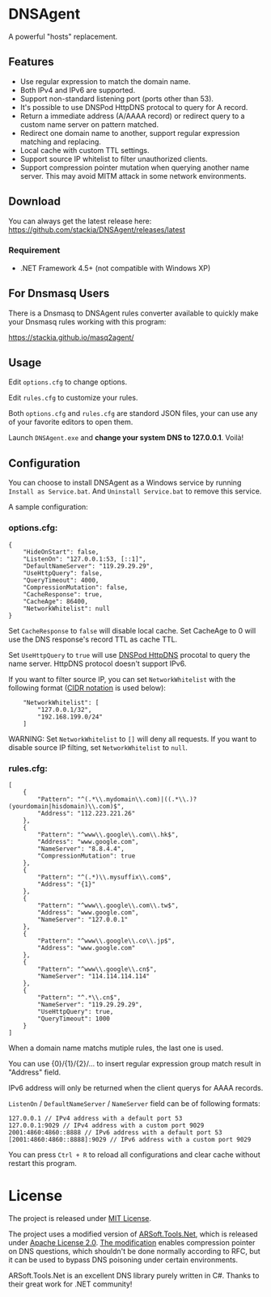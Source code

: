 # DNSAgent
A powerful "hosts" replacement.

## Features

* Use regular expression to match the domain name.
* Both IPv4 and IPv6 are supported.
* Support non-standard listening port (ports other than 53).
* It's possible to use DNSPod HttpDNS protocal to query for A record.
* Return a immediate address (A/AAAA record) or redirect query to a custom name server on pattern matched.
* Redirect one domain name to another, support regular expression matching and replacing.
* Local cache with custom TTL settings.
* Support source IP whitelist to filter unauthorized clients.
* Support compression pointer mutation when querying another name server. This may avoid MITM attack in some network environments.

## Download

You can always get the latest release here: https://github.com/stackia/DNSAgent/releases/latest

### Requirement

* .NET Framework 4.5+ (not compatible with Windows XP)

## For Dnsmasq Users

There is a Dnsmasq to DNSAgent rules converter available to quickly make your Dnsmasq rules working with this program:

https://stackia.github.io/masq2agent/

## Usage

Edit `options.cfg` to change options.

Edit `rules.cfg` to customize your rules.

Both `options.cfg` and `rules.cfg` are standord JSON files, your can use any of your favorite editors to open them.

Launch `DNSAgent.exe` and **change your system DNS to 127.0.0.1**. Voilà!

## Configuration

You can choose to install DNSAgent as a Windows service by running `Install as Service.bat`. And `Uninstall Service.bat` to remove this service.

A sample configuration:

### options.cfg:
```
{
    "HideOnStart": false,
    "ListenOn": "127.0.0.1:53, [::1]",
    "DefaultNameServer": "119.29.29.29",
    "UseHttpQuery": false,
    "QueryTimeout": 4000,
    "CompressionMutation": false,
    "CacheResponse": true,
    "CacheAge": 86400,
    "NetworkWhitelist": null
}
```

Set `CacheResponse` to `false` will disable local cache. Set CacheAge to 0 will use the DNS response's record TTL as cache TTL.

Set `UseHttpQuery` to `true` will use [DNSPod HttpDNS](https://www.dnspod.cn/httpdns/demo) procotal to query the name server. HttpDNS protocol doesn't support IPv6.

If you want to filter source IP, you can set `NetworkWhitelist` with the following format ([CIDR notation](http://en.wikipedia.org/wiki/Classless_Inter-Domain_Routing) is used below):
```
    "NetworkWhitelist": [
        "127.0.0.1/32",
        "192.168.199.0/24"
    ]
```
WARNING: Set `NetworkWhitelist` to `[]` will deny all requests. If you want to disable source IP filting, set `NetworkWhitelist` to `null`.

### rules.cfg:
```
[
    {
        "Pattern": "^(.*\\.mydomain\\.com)|((.*\\.)?(yourdomain|hisdomain)\\.com)$",
        "Address": "112.223.221.26"
    },
    {
        "Pattern": "^www\\.google\\.com\\.hk$",
        "Address": "www.google.com",
        "NameServer": "8.8.4.4",
        "CompressionMutation": true
    },
    {
        "Pattern": "^(.*)\\.mysuffix\\.com$",
        "Address": "{1}"
    },
    {
        "Pattern": "^www\\.google\\.com\\.tw$",
        "Address": "www.google.com",
        "NameServer": "127.0.0.1"
    },
    {
        "Pattern": "^www\\.google\\.co\\.jp$",
        "Address": "www.google.com"
    },
    {
        "Pattern": "^www\\.google\\.cn$",
        "NameServer": "114.114.114.114"
    },
    {
        "Pattern": "^.*\\.cn$",
        "NameServer": "119.29.29.29",
        "UseHttpQuery": true,
        "QueryTimeout": 1000
    }
]
```

When a domain name matchs mutiple rules, the last one is used.

You can use {0}/{1}/{2}/... to insert regular expression group match result in "Address" field.

IPv6 address will only be returned when the client querys for AAAA records.

`ListenOn` / `DefaultNameServer` / `NameServer` field can be of following formats:

```
127.0.0.1 // IPv4 address with a default port 53
127.0.0.1:9029 // IPv4 address with a custom port 9029
2001:4860:4860::8888 // IPv6 address with a default port 53
[2001:4860:4860::8888]:9029 // IPv6 address with a custom port 9029
```

You can press `Ctrl + R` to reload all configurations and clear cache without restart this program.

# License

The project is released under [MIT License](https://github.com/stackia/DNSAgent/blob/master/LICENSE).

The project uses a modified version of [ARSoft.Tools.Net](http://arsofttoolsnet.codeplex.com/), which is released under [Apache License 2.0](http://arsofttoolsnet.codeplex.com/license). [The modification](https://github.com/stackia/DNSAgent/blob/master/ARSoft.Tools.Net/Dns/DnsMessageBase.cs#L865) enables compression pointer on DNS questions, which shouldn't be done normally according to RFC, but it can be used to bypass DNS poisoning under certain environments.

ARSoft.Tools.Net is an excellent DNS library purely written in C#. Thanks to their great work for .NET community!